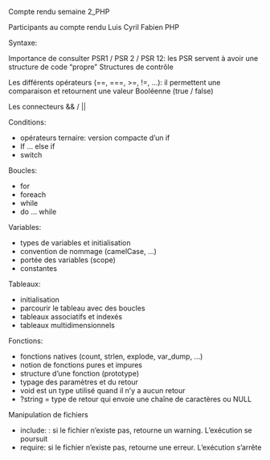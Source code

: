 Compte rendu semaine 2_PHP
 
Participants au compte rendu
Luis
Cyril
Fabien
PHP

Syntaxe:

Importance de consulter PSR1 / PSR 2 / PSR 12: les PSR servent à avoir une structure de code “propre”
Structures de contrôle

Les différents opérateurs (==, ===, >=, !=, ...): il permettent une comparaison et retournent une valeur Booléenne (true / false)

Les connecteurs && / ||

Conditions: 
- opérateurs ternaire: version compacte d’un if
- If … else if 
- switch

Boucles:
- for
- foreach
- while
- do … while

Variables:
- types de variables et initialisation
- convention de nommage (camelCase, …)
- portée des variables (scope)
- constantes 

Tableaux:
- initialisation 
- parcourir le tableau avec des boucles 
- tableaux associatifs et indexés
- tableaux multidimensionnels

Fonctions: 
- fonctions natives (count, strlen, explode, var_dump, ...)
- notion de fonctions pures et impures
- structure d’une fonction (prototype)
- typage des paramètres et du retour 
- void est un type utilisé quand il n’y a aucun retour
- ?string = type de retour qui envoie une chaîne de caractères ou NULL

Manipulation de fichiers
- include: : si le fichier n’existe pas, retourne un warning. L’exécution se poursuit
- require: si le fichier n’existe pas, retourne une erreur. L’exécution s’arrête
 
 

